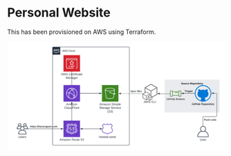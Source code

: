# Personal Website

This has been provisioned on AWS using Terraform.

![Architecture.png](Architecture.png)
